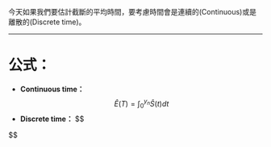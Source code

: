 今天如果我們要估計截斷的平均時間，要考慮時間會是連續的(Continuous)或是離散的(Discrete time)。
- - -
# 公式：
- **Continuous time：**
$$
\hat{E}(T)=\int^{y_n}_0\hat{S}(t)dt
$$
- **Discrete time：**
$$

$$